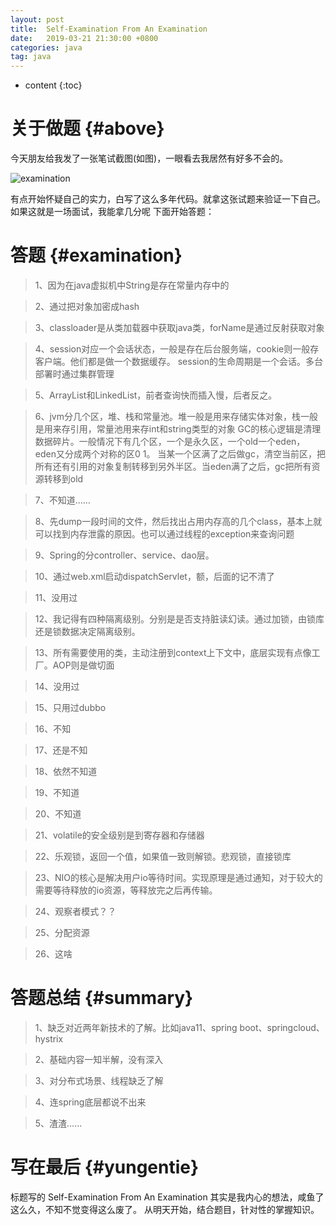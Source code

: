 ```yaml
---
layout: post
title:  Self-Examination From An Examination
date:   2019-03-21 21:30:00 +0800
categories: java
tag: java
---
```


* content
{:toc}


关于做题			{#above}
====================================

今天朋友给我发了一张笔试截图(如图)，一眼看去我居然有好多不会的。

![examination](https://www.zybuluo.com/static/img/logo.png)

有点开始怀疑自己的实力，白写了这么多年代码。就拿这张试题来验证一下自己。
如果这就是一场面试，我能拿几分呢
下面开始答题：


答题			{#examination}
====================================
>1、因为在java虚拟机中String是存在常量内存中的

>2、通过把对象加密成hash

>3、classloader是从类加载器中获取java类，forName是通过反射获取对象

>4、session对应一个会话状态，一般是存在后台服务端，cookie则一般存客户端。他们都是做一个数据缓存。
session的生命周期是一个会话。多台部署时通过集群管理

>5、ArrayList和LinkedList，前者查询快而插入慢，后者反之。

>6、jvm分几个区，堆、栈和常量池。堆一般是用来存储实体对象，栈一般是用来存引用，常量池用来存int和string类型的对象
GC的核心逻辑是清理数据碎片。一般情况下有几个区，一个是永久区，一个old一个eden，eden又分成两个对称的区0 1。
当某一个区满了之后做gc，清空当前区，把所有还有引用的对象复制转移到另外半区。当eden满了之后，gc把所有资源转移到old

>7、不知道……

>8、先dump一段时间的文件，然后找出占用内存高的几个class，基本上就可以找到内存泄露的原因。也可以通过线程的exception来查询问题

>9、Spring的分controller、service、dao层。

>10、通过web.xml启动dispatchServlet，额，后面的记不清了

>11、没用过

>12、我记得有四种隔离级别。分别是是否支持脏读幻读。通过加锁，由锁库还是锁数据决定隔离级别。

>13、所有需要使用的类，主动注册到context上下文中，底层实现有点像工厂。AOP则是做切面

>14、没用过

>15、只用过dubbo

>16、不知

>17、还是不知

>18、依然不知道

>19、不知道

>20、不知道

>21、volatile的安全级别是到寄存器和存储器

>22、乐观锁，返回一个值，如果值一致则解锁。悲观锁，直接锁库

>23、NIO的核心是解决用户io等待时间。实现原理是通过通知，对于较大的需要等待释放的io资源，等释放完之后再传输。

>24、观察者模式？？

>25、分配资源

>26、这啥


答题总结			{#summary}
====================================
>1、缺乏对近两年新技术的了解。比如java11、spring boot、springcloud、hystrix

>2、基础内容一知半解，没有深入

>3、对分布式场景、线程缺乏了解

>4、连spring底层都说不出来

>5、渣渣……

写在最后			{#yungentie}
====================================
标题写的 Self-Examination From An Examination 其实是我内心的想法，咸鱼了这么久，不知不觉变得这么废了。
从明天开始，结合题目，针对性的掌握知识。
